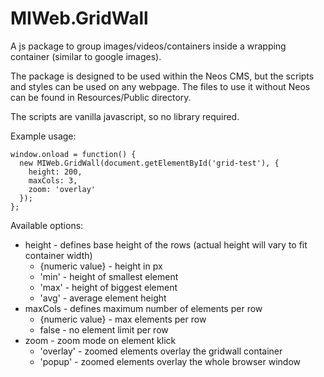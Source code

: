 # MIWeb.GridWall
A js package to group images/videos/containers inside a wrapping container (similar to google images).

The package is designed to be used within the Neos CMS, but the scripts and styles can be used on any webpage.
The files to use it without Neos can be found in Resources/Public directory.

The scripts are vanilla javascript, so no library required.

Example usage:

    window.onload = function() {
      new MIWeb.GridWall(document.getElementById('grid-test'), {
        height: 200,
        maxCols: 3,
        zoom: 'overlay'
      });
    };

Available options:
* height - defines base height of the rows (actual height will vary to fit container width)
  * {numeric value} - height in px
  * 'min' - height of smallest element
  * 'max' - height of biggest element
  * 'avg' - average element height
* maxCols - defines maximum number of elements per row
  * {numeric value} - max elements per row
  * false - no element limit per row
* zoom - zoom mode on element klick
  * 'overlay' - zoomed elements overlay the gridwall container
  * 'popup' - zoomed elements overlay the whole browser window
